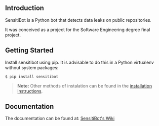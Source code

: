 ## Introduction
SensitiBot is a Python bot that detects data leaks on public repositories.

It was conceived as a project for the Software Engineering degree final project.

## Getting Started
Install sensitibot using pip. It is advisable to do this in a Python virtualenv without system packages:
```
$ pip install sensitibot
```

> **Note:** Other methods of instalation can be found in the [installation instructions](https://github.com/TFG-SensitiBot/SensitiBot/wiki/Installation).


## Documentation
The documentation can be found at: [SensitiBot's Wiki](https://github.com/TFG-SensitiBot/SensitiBot/wiki)

